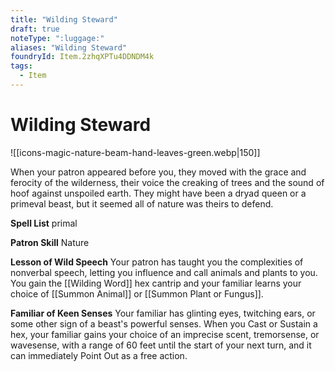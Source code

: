 ```yaml
---
title: "Wilding Steward"
draft: true
noteType: ":luggage:"
aliases: "Wilding Steward"
foundryId: Item.2zhqXPTu4DDNDM4k
tags:
  - Item
---
```


# Wilding Steward
![[icons-magic-nature-beam-hand-leaves-green.webp|150]]

When your patron appeared before you, they moved with the grace and ferocity of the wilderness, their voice the creaking of trees and the sound of hoof against unspoiled earth. They might have been a dryad queen or a primeval beast, but it seemed all of nature was theirs to defend.

**Spell List** primal

**Patron Skill** Nature

**Lesson of Wild Speech** Your patron has taught you the complexities of nonverbal speech, letting you influence and call animals and plants to you. You gain the [[Wilding Word]] hex cantrip and your familiar learns your choice of [[Summon Animal]] or [[Summon Plant or Fungus]].

**Familiar of Keen Senses** Your familiar has glinting eyes, twitching ears, or some other sign of a beast's powerful senses. When you Cast or Sustain a hex, your familiar gains your choice of an imprecise scent, tremorsense, or wavesense, with a range of 60 feet until the start of your next turn, and it can immediately Point Out as a free action.
